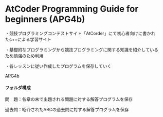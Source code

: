 ﻿# AtCoder Programming Guide for beginners (APG4b)
・競技プログラミングコンテストサイト「AtCorder」にて初心者向けに書かれたc++による学習サイト

・基礎的なプログラミングから競技プログラミングに関する知識を紹介しているため勉強のため利用

・各レッスンに従い作成したプログラムを保存していく

[APG4b](https://atcoder.jp/contests/apg4b)



#### フォルダ構成

問　題：各章の末で出題される問題に対する解答プログラムを保存

過去問：紹介されたABCの過去問に対する解答プログラムを保存